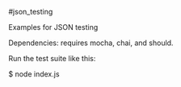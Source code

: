 #json_testing

Examples for JSON testing 

Dependencies: requires mocha, chai, and should.

Run the test suite like this:

$ node index.js
